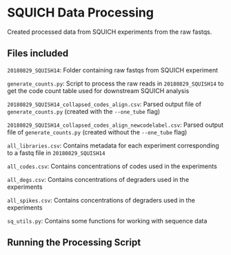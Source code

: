 # SQUICH Data Processing
Created processed data from SQUICH experiments from the raw fastqs.

## Files included

`20180829_SQUISH14`: Folder containing raw fastqs from SQUICH experiment

`generate_counts.py`: Script to process the raw reads in `20180829_SQUISH14` to get the code count table used for downstream SQUICH analysis

`20180829_SQUISH14_collapsed_codes_align.csv`: Parsed output file of `generate_counts.py` (created with the `--one_tube` flag)

`20180829_SQUISH14_collapsed_codes_align_newcodelabel.csv`: Parsed output file of `generate_counts.py` (created without the `--one_tube` flag)

`all_libraries.csv`: Contains metadata for each experiment corresponding to a fastq file in `20180829_SQUISH14`

`all_codes.csv`: Contains concentrations of codes used in the experiments

`all_degs.csv`: Contains concentrations of degraders used in the experiments

`all_spikes.csv`: Contains concentrations of degraders used in the experiments

`sq_utils.py`: Contains some functions for working with sequence data


## Running the Processing Script